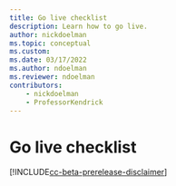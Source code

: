 ```yaml
---
title: Go live checklist
description: Learn how to go live.
author: nickdoelman
ms.topic: conceptual
ms.custom: 
ms.date: 03/17/2022
ms.author: ndoelman
ms.reviewer: ndoelman
contributors:
    - nickdoelman
    - ProfessorKendrick
---
```


# Go live checklist

[!INCLUDE[cc-beta-prerelease-disclaimer](../includes/cc-beta-prerelease-disclaimer.md)]